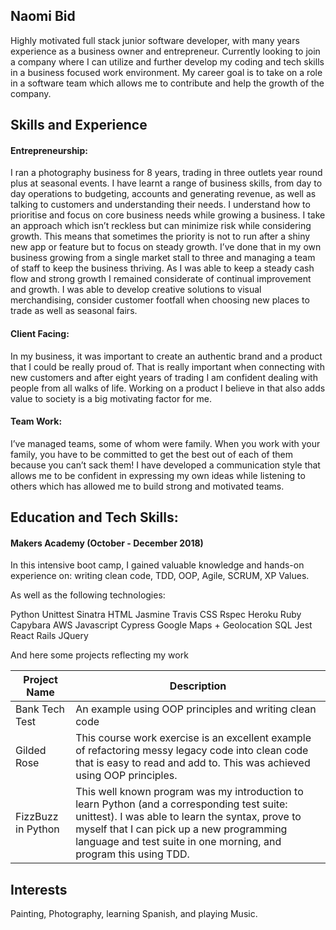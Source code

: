 ## Naomi Bid

Highly motivated full stack junior software developer, with many years experience as a business owner and entrepreneur. Currently looking to join a company where I can utilize and further develop my coding and tech skills in a business focused work environment. My career goal is to take on a role in a software team which allows me to contribute and help the growth of the company.

## Skills and Experience

#### Entrepreneurship:

I ran a photography business for 8 years, trading in three outlets year round plus at seasonal events. I have learnt a range of business skills, from day to day operations to budgeting, accounts and generating revenue, as well as talking to customers and understanding their needs. I understand how to prioritise and focus on core business needs while growing a business. I take an approach which isn’t reckless but can minimize risk while considering growth. This means that sometimes the priority is not to run after a shiny new app or feature but to  focus on steady growth. I’ve done that in my own business growing from a single market stall to three and managing a team of staff to keep the business thriving. As I was able to keep a steady cash flow and strong growth I remained considerate of continual improvement and growth. I was able to develop creative solutions to visual merchandising, consider customer footfall when choosing new places to trade as well as seasonal fairs.

#### Client Facing:

In my business, it was important to create an authentic brand and a product that I could be really proud of. That is  really important when connecting with new customers and after eight years of trading I am confident dealing with people from all walks of life. Working on a product I believe in that also adds value to society is a big motivating factor for me.

#### Team Work:

I’ve managed teams, some of whom were family. When you work with your family, you have to be committed to get the best out of each of them because you can’t sack them! I have developed a communication style that allows me to be confident in expressing my own ideas while listening to others which has allowed me to build strong and motivated teams.

## Education and Tech Skills:

#### Makers Academy (October - December 2018)

In this intensive boot camp, I gained valuable knowledge and hands-on experience on: writing clean code, TDD,  OOP, Agile, SCRUM, XP Values.

As well as the following technologies:

Python
Unittest
Sinatra
HTML
Jasmine
Travis
CSS
Rspec
Heroku
Ruby
Capybara
AWS
Javascript
Cypress
Google Maps + Geolocation
SQL
Jest
React
Rails
JQuery


And here some projects reflecting my work

|    Project Name    | Description |
|------------------------------|-------------|
|Bank Tech Test                                           |  An example using OOP principles and writing clean code           |
|Gilded Rose                                                 | This course work exercise is an excellent example of refactoring messy legacy code into clean code that is easy to read and add to. This was achieved using OOP principles.            |
|FizzBuzz in Python                                           |  This well known program was my introduction to learn Python (and a corresponding test suite: unittest). I was able to learn the syntax, prove to myself that I can pick up a new programming language and test suite in one morning, and program this using TDD.           |


## Interests

Painting, Photography, learning Spanish, and playing Music.

